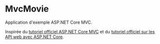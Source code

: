# MvcMovie

Application d'exemple ASP.NET Core MVC.

Inspirée du [tutoriel officiel ASP.NET Core MVC](https://learn.microsoft.com/en-us/aspnet/core/tutorials/first-mvc-app/start-mvc?view=aspnetcore-6.0&tabs=visual-studio-code) et du [tutoriel officiel sur les API web avec ASP.NET Core](https://learn.microsoft.com/en-us/aspnet/core/tutorials/first-web-api?view=aspnetcore-6.0&tabs=visual-studio-code).
